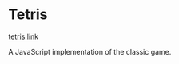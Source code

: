# Tetris

[tetris link][tetris]

[tetris]: https://michaelwagner.github.io/tetris/

A JavaScript implementation of the classic game.
